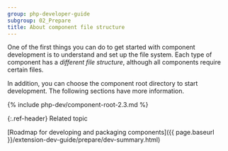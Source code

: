 ```yaml
---
group: php-developer-guide
subgroup: 02_Prepare
title: About component file structure
---
```


One of the first things you can do to get started with component development is to understand and set up the file system. Each type of component has a *different file structure*, although all components require certain files.

In addition, you can choose the component root directory to start development. The following sections have more information.

{% include php-dev/component-root-2.3.md %}

{:.ref-header}
Related topic

[Roadmap for developing and packaging components]({{ page.baseurl }}/extension-dev-guide/prepare/dev-summary.html)
